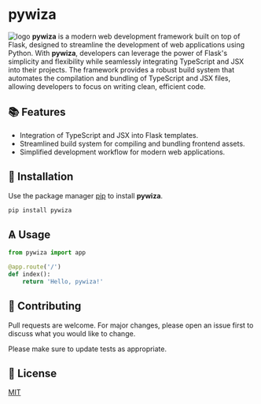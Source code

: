 # pywiza
<!-- add logo found in public folder -->
![logo](https://cdn-za.icons8.com/nzd_GcFdm0-EyT90vWgy2Q/hylnhK9mw0aSK_SmWYy6ug/pywiza.svg)
**pywiza** is a modern web development framework built on top of Flask, designed to streamline the development of web applications using Python. With **pywiza**, developers can leverage the power of Flask's simplicity and flexibility while seamlessly integrating TypeScript and JSX into their projects. The framework provides a robust build system that automates the compilation and bundling of TypeScript and JSX files, allowing developers to focus on writing clean, efficient code.

## 📚 Features

- Integration of TypeScript and JSX into Flask templates.
- Streamlined build system for compiling and bundling frontend assets.
- Simplified development workflow for modern web applications.

## 📲 Installation

Use the package manager [pip](https://pip.pypa.io/en/stable/) to install **pywiza**.

```bash
pip install pywiza
```

## Ѧ Usage

```python
from pywiza import app

@app.route('/')
def index():
    return 'Hello, pywiza!'
```

## 📇 Contributing

Pull requests are welcome. For major changes, please open an issue first to discuss what you would like to change.

Please make sure to update tests as appropriate.

## 🪪 License

[MIT](https://choosealicense.com/licenses/mit/)
